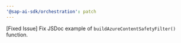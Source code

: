 ```yaml
---
'@sap-ai-sdk/orchestration': patch
---
```


[Fixed Issue] Fix JSDoc example of `buildAzureContentSafetyFilter()` function.
